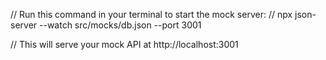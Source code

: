 // Run this command in your terminal to start the mock server:
// npx json-server --watch src/mocks/db.json --port 3001

// This will serve your mock API at http://localhost:3001
